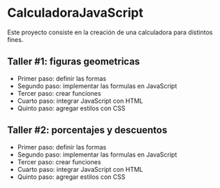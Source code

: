 # CalculadoraJavaScript
Este proyecto consiste en la creación de una calculadora para distintos fines. 

## Taller #1: figuras geometricas

- Primer paso: definir las formas
- Segundo paso: implementar las formulas en JavaScript
- Tercer paso: crear funciones
- Cuarto paso: integrar JavaScript con HTML
- Quinto paso: agregar estilos con CSS

## Taller #2: porcentajes y descuentos

- Primer paso: definir las formas
- Segundo paso: implementar las formulas en JavaScript
- Tercer paso: crear funciones
- Cuarto paso: integrar JavaScript con HTML 
- Quinto paso: agregar estilos con CSS
